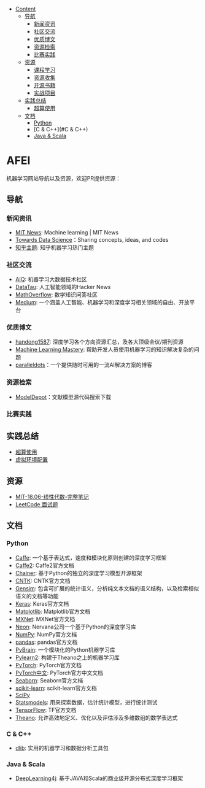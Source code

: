 
* [Content](#AFEI)
    * [导航](#导航)
        * [新闻资讯](#新闻资讯)
        * [社区交流](#社区交流)
        * [优质博文](#优质博文)
        * [资源检索](#资源检索)
        * [比赛实践](#比赛实践)
    * [资源](#资源)
        * [课程学习](#课程学习)
        * [资源收集](#资源收集)
        * [开源书籍](#开源书籍)
        * [实战项目](#实战项目)
    * [实践总结](#实践总结)
        * [超算使用](https://github.com/DownStone/DownStone.github.io/blob/master/%E8%B6%85%E7%AE%97%E4%BD%BF%E7%94%A8.md)
    * [文档](#文档)
        * [Python](#python)
        * [C & C++](#C & C++)
        * [Java & Scala](#java-scala)

# AFEI
机器学习网站导航以及资源，欢迎PR提供资源：

## 导航

### 新闻资讯

- [MIT News](http://news.mit.edu/topic/machine-learning?from=www.mlhub123.com): Machine learning | MIT News
- [Towards Data Science](https://towardsdatascience.com/)：Sharing concepts, ideas, and codes
- [知乎主题](https://www.zhihu.com/topic/19559450/hot?from=www.mlhub123.com): 知乎机器学习热门主题

### 社区交流

- [AIQ](http://www.6aiq.com/?from=www.mlhub123.com): 机器学习大数据技术社区
- [DataTau](https://www.datatau.com?from=www.mlhub123.com): 人工智能领域的Hacker News
- [MathOverflow](https://mathoverflow.net?from=www.mlhub123.com): 数学知识问答社区
- [Medium](https://medium.com/): 一个涵盖人工智能、机器学习和深度学习相关领域的自由、开放平台

### 优质博文

- [handong1587](https://handong1587.github.io/): 深度学习各个方向资源汇总，及各大顶级会议/期刊资源
- [Machine Learning Mastery](https://machinelearningmastery.com/blog?from=www.mlhub123.com): 帮助开发人员使用机器学习的知识解决复杂的问题
- [paralleldots](https://blog.paralleldots.com/)：一个提供随时可用的一流AI解决方案的博客

### 资源检索

- [ModelDepot](https://modeldepot.io/search)：文献模型源代码搜索下载

### 比赛实践

## 实践总结

- [超算使用](https://github.com/DownStone/DownStone.github.io/blob/master/%E8%B6%85%E7%AE%97%E4%BD%BF%E7%94%A8.md)
- [虚拟环境配置]()

## 资源

- [MIT-18.06-线性代数-完整笔记](https://linalg.apachecn.org/)
- [LeetCode 面试题](https://github.com/jiangzhonglian/LeetCode)

## 文档

### Python

- [Caffe](http://caffe.berkeleyvision.org/): 一个基于表达式，速度和模块化原则创建的深度学习框架
- [Caffe2](https://caffe2.ai/docs/getting-started.html?platform=windows&configuration=compile): Caffe2官方文档
- [Chainer](https://docs.chainer.org/en/stable/): 基于Python的独立的深度学习模型开源框架
- [CNTK](https://docs.microsoft.com/en-us/cognitive-toolkit/): CNTK官方文档
- [Gensim](https://radimrehurek.com/gensim/index.html): 包含可扩展的统计语义，分析纯文本文档的语义结构，以及检索相似语义的文档等功能
- [Keras](https://keras.io/): Keras官方文档
- [Matplotlib](https://matplotlib.org/tutorials/index.html): Matplotlib官方文档
- [MXNet](http://mxnet.incubator.apache.org/tutorials/index.html): MXNet官方文档
- [Neon](http://neon.nervanasys.com/index.html/): Nervana公司一个基于Python的深度学习库
- [NumPy](http://www.numpy.org/): NumPy官方文档
- [pandas](http://pandas.pydata.org/pandas-docs/stable/): pandas官方文档
- [PyBrain](http://pybrain.org/docs/): 一个模块化的Python机器学习库
- [Pylearn2](http://deeplearning.net/software/pylearn2/): 构建于Theano之上的机器学习库
- [PyTorch](https://pytorch.org/tutorials/): PyTorch官方文档
- [PyTorch中文](https://pytorch.apachecn.org/): PyTorch官方中文文档
- [Seaborn](https://seaborn.pydata.org/): Seaborn官方文档
- [scikit-learn](http://scikit-learn.org/stable/documentation.html): scikit-learn官方文档
- [SciPy](https://scipy.org/)
- [Statsmodels](http://www.statsmodels.org/stable/index.html): 用来探索数据，估计统计模型，进行统计测试
- [TensorFlow](https://www.tensorflow.org/tutorials/): TF官方文档
- [Theano](http://deeplearning.net/software/theano/): 允许高效地定义、优化以及评估涉及多维数组的数学表达式

### C & C++
- [dlib](http://dlib.net): 实用的机器学习和数据分析工具包

### Java & Scala

- [DeepLearning4j](https://deeplearning4j.org/): 基于JAVA和Scala的商业级开源分布式深度学习框架
